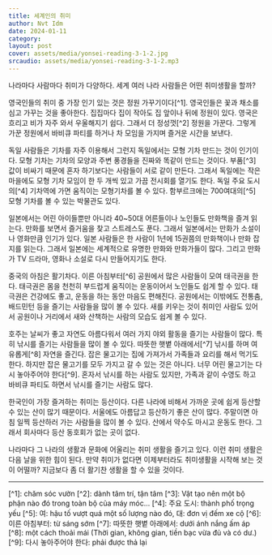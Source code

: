 ```yaml
---
title: 세계인의 취미
author: Nvt Idm
date: 2024-01-11
category:
layout: post
cover: assets/media/yonsei-reading-3-1-2.jpg
srcaudio: assets/media/yonsei-reading-3-1-2.mp3
---
```

나라마다 사람마다 취미가 다양하다. 세계 여러 나라 사람들은 어떤 취미생활을 할까?

영국인들의 취미 중 가장 인기 있는 것은 정원 가꾸기이다[^1]. 영국인들은 꽃과 채소를 심고 가꾸는 것을 좋아한다. 집집마다 집이 작아도 집 앞이나 뒤에 정원이 있다. 영국은 흐리고 비가 자주 와서 우울해지기 쉽다. 그래서 더 정성껏[^2] 정원을 가꾼다. 그렇게 가꾼 정원에서 바비큐 파티를 하거나 차 모임을 가지며 즐거운 시간을 보낸다.

독일 사람들은 기차를 자주 이용해서 그런지 독일에서는 모형 기차 만드는 것이 인기이다. 모형 기차는 기차의 모양과 주변 풍경들을 진짜와 똑같이 만드는 것이다. 부품[^3] 값이 비싸기 때문에 혼자 하기보다는 사람들이 서로 같이 만든다. 그래서 독일에는 작은 마을에도 모형 기차 모임이 한 두 개씩 있고 가끔 전시회를 열기도 한다. 독일 주요 도시의[^4] 기차역에 가면 움직이는 모형기차를 볼 수 있다. 함부르크에는 700여대의[^5] 모형 기차를 볼 수 있는 박물관도 있다.

일본에서는 어린 아이들뿐만 아니라 40~50대 어른들이나 노인들도 만화책을 즐겨 읽는다. 만화를 보면서 즐거움을 찾고 스트레스도 푼다. 그래서 일본에서는 만화가 소설이나 영화만큼 인기가 있다. 일본 사람들은 한 사람이 1년에 15권쯤의 만화책이나 만화 잡지를 읽는다. 그래서 일본에는 세계적으로 유명한 만화와 만화가들이 많다. 그리고 만화가 TV 드라마, 영화나 소설로 다시 만들어지기도 한다.

중국의 아침은 활기차다. 이른 아침부터[^6] 공원에서 많은 사람들이 모여 태극권을 한다. 태극권은 몸을 천천히 부드럽게 움직이는 운동이어서 노인들도 쉽게 할 수 있다. 태극권은 건강에도 좋고, 운동을 하는 동안 마음도 편해진다. 공원에서는 이밖에도 전통춤, 배드민턴 등을 즐기는 사람들을 많이 볼 수 있다. 새를 키우는 것이 취미인 사람도 있어서 공원이나 거리에서 새와 산책하는 사람의 모습도 쉽게 볼 수 있다.

호주는 날씨가 좋고 자연도 아름다워서 여러 가지 야외 활동을 즐기는 사람들이 많다. 특히 낚시를 즐기는 사람들을 많이 볼 수 있다. 따뜻한 햇볕 아래에서[^7] 낚시를 하며 여유롭게[^8] 자연을 즐긴다. 잡은 물고기는 집에 가져가서 가족들과 요리를 해서 먹기도 한다. 하지만 잡은 물고기를 모두 가지고 갈 수 있는 것은 아니다. 너무 어린 물고기는 다시 놓아주어야 한다[^9]. 혼자서 낚시를 하는 사람도 있지만, 가족과 같이 수영도 하고 바비큐 파티도 하면서 낚시를 즐기는 사람도 많다.

한국인이 가장 즐겨하는 취미는 등산이다. 다른 나라에 비해서 가까운 곳에 쉽게 등산할 수 있는 산이 많기 때문이다. 서울에도 아름답고 등산하기 좋은 산이 많다. 주말이면 아침 일찍 등산하러 가는 사람들을 많이 볼 수 있다. 산에서 약수도 마시고 운동도 한다. 그래서 회사마다 등산 동호회가 없는 곳이 없다.

나라마다 그 나라의 생활과 문화에 어울리는 취미 생활을 즐기고 있다. 이런 취미 생활은 다음 날을 위한 힘이 된다. 만약 취미가 없다면 이제부터라도 취미생활을 시작해 보는 것이 어떨까? 지금보다 좀 더 활기찬 생활을 할 수 있을 것이다.

<hr>
[^1]: chăm sóc vườn
[^2]: dành tâm trí, tận tâm
[^3]: Vật tạo nên một bộ phận nào đó trong toàn bộ của máy móc...
[^4]: 주요 도시: thành phố trọng yếu
[^5]: 여: hậu tố vượt quá một số lượng nào đó, 대: đơn vị đếm xe cộ
[^6]: 이른 아침부터: từ sáng sớm
[^7]: 따뜻한 햇볕 아래에서: dưới ánh nắng ấm áp
[^8]: một cách thoải mái (Thời gian, không gian, tiền bạc vừa đủ và có dư.)
[^9]: 다시 놓아주어야 한다: phải được thả lại
